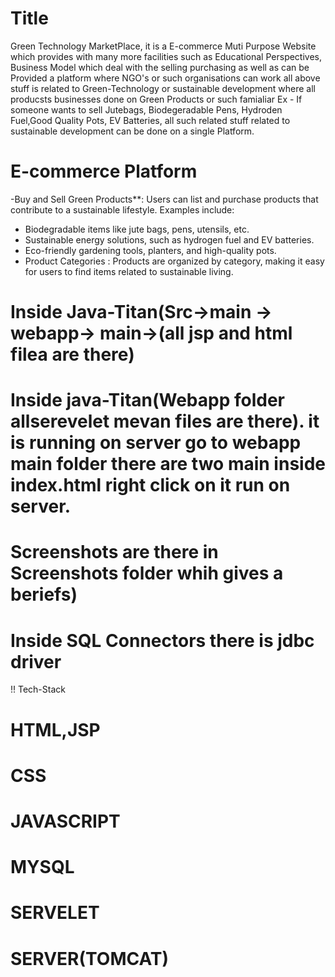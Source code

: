# Title
Green Technology MarketPlace, it is a E-commerce Muti Purpose Website which provides with many more facilities such as Educational Perspectives,
Business Model which deal with the selling purchasing as well as can be Provided a platform where NGO's or such organisations can work 
all above stuff is related to Green-Technology or sustainable development where all producsts businesses done on Green Products or such famialiar
Ex - If someone wants to sell Jutebags, Biodegeradable Pens, Hydroden Fuel,Good Quality Pots, EV Batteries, all such related stuff related to
sustainable development can be done on a single Platform.

# E-commerce Platform
-Buy and Sell Green Products**: Users can list and purchase products that contribute to a sustainable lifestyle. Examples include:
- Biodegradable items like jute bags, pens, utensils, etc.
- Sustainable energy solutions, such as hydrogen fuel and EV batteries.
- Eco-friendly gardening tools, planters, and high-quality pots.
- Product Categories : Products are organized by category, making it easy for users to find items related to sustainable living.

# Inside Java-Titan(Src->main -> webapp-> main->(all jsp and html filea are there)
# Inside java-Titan(Webapp folder allserevelet mevan files are there). it is running on server go to webapp main folder there are two main inside index.html right click on it run on server.
# Screenshots are there in Screenshots folder whih gives a beriefs) 
# Inside SQL Connectors there is jdbc driver


!! Tech-Stack

# HTML,JSP
# CSS
# JAVASCRIPT
# MYSQL
# SERVELET
# SERVER(TOMCAT)
